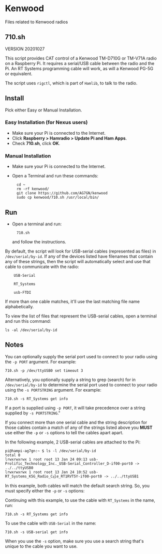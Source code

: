 # Kenwood
Files related to Kenwood radios
## 710.sh  

VERSION 20201027

This script provides CAT control of a Kenwood TM-D710G or TM-V71A radio on a Raspberry Pi. It requires a serial/USB cable between the radio and the Pi.  An RT Systems programming cable will work, as will a Kenwood PG-5G or equivalent.  

The script uses `rigctl`, which is part of `Hamlib`, to talk to the radio.

## Install
Pick either Easy or Manual Installation.
### Easy Installation (for Nexus users)
- Make sure your Pi is connected to the Internet.
- Click __Raspberry > Hamradio > Update Pi and Ham Apps__.
- Check __710.sh__, click __OK__.

### Manual Installation
- Make sure your Pi is connected to the Internet.
- Open a Terminal and run these commands:

		cd ~
		rm -rf kenwood/
		git clone https://github.com/AG7GN/kenwood
		sudo cp kenwood/710.sh /usr/local/bin/

## Run
- Open a terminal and run:
  
		710.sh  
	and follow the instructions.  

By default, the script will look for USB-serial cables (represented as files) in `/dev/serial/by-id`.  If any of the devices listed have filenames that contain any of these strings, then the script will automatically select and use that cable to communicate with the radio:

		USB-Serial

		RT_Systems

		usb-FTDI

If more than one cable matches, it'll use the last matching file name alphabetically.

To view the list of files that represent the USB-serial cables, open a terminal and run this command:

	ls -al /dev/serial/by-id
	

## Notes

You can optionally supply the serial port used to connect to your radio using the `-p PORT` argument.  For example:

	710.sh -p /dev/ttyUSB0 set timeout 3

Alternatively, you optionally supply a string to grep (search) for in `/dev/serial/by-id` to determine the serial port used to connect to your radio using the `-s PORTSTRING` argument.  For example:

	710.sh -s RT_Systems get info

If a port is supplied using `-p PORT`, it will take precedence over a string supplied by `-s PORTSTRING`."

If you connect more than one serial cable and the string description for those cables contain a match of any of the strings listed above you __MUST__ use either the `-p` or `-s` options to tell the cables apart apart.

In the following example, 2 USB-serial cables are attached to the Pi:

	pi@hampi-ag7gn:~ $ ls -l /dev/serial/by-id
	total 0
	lrwxrwxrwx 1 root root 13 Jan 24 09:13 usb-Prolific_Technology_Inc._USB-Serial_Controller_D-if00-port0 -> ../../ttyUSB0
	lrwxrwxrwx 1 root root 13 Jan 24 10:52 usb-RT_Systems_K5G_Radio_Ca͢le_RT1RVT5Y-if00-port0 -> ../../ttyUSB1

In this example, both cables will match the default search string.  So, you must specify either the `-p` or `-s` options:

Continuing with this example, to use the cable with `RT_Systems` in the name, run:

	710.sh -s RT_Systems get info
	
To use the cable with `USB-Serial` in the name:

	710.sh -s USB-serial get info
	
When you use the `-s` option, make sure you use a search string that's unique to the cable you want to use.